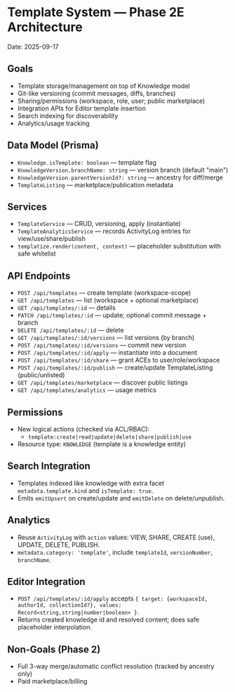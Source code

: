 # Template System — Phase 2E Architecture

Date: 2025-09-17

## Goals
- Template storage/management on top of Knowledge model
- Git-like versioning (commit messages, diffs, branches)
- Sharing/permissions (workspace, role, user; public marketplace)
- Integration APIs for Editor template insertion
- Search indexing for discoverability
- Analytics/usage tracking

## Data Model (Prisma)
- `Knowledge.isTemplate: boolean` — template flag
- `KnowledgeVersion.branchName: string` — version branch (default "main")
- `KnowledgeVersion.parentVersionId?: string` — ancestry for diff/merge
- `TemplateListing` — marketplace/publication metadata

## Services
- `TemplateService` — CRUD, versioning, apply (instantiate)
- `TemplateAnalyticsService` — records ActivityLog entries for view/use/share/publish
- `templatize.render(content, context)` — placeholder substitution with safe whitelist

## API Endpoints
- `POST /api/templates` — create template (workspace-scope)
- `GET /api/templates` — list (workspace + optional marketplace)
- `GET /api/templates/:id` — details
- `PATCH /api/templates/:id` — update; optional commit message + branch
- `DELETE /api/templates/:id` — delete
- `GET /api/templates/:id/versions` — list versions (by branch)
- `POST /api/templates/:id/versions` — commit new version
- `POST /api/templates/:id/apply` — instantiate into a document
- `POST /api/templates/:id/share` — grant ACEs to user/role/workspace
- `POST /api/templates/:id/publish` — create/update TemplateListing (public/unlisted)
- `GET /api/templates/marketplace` — discover public listings
- `GET /api/templates/analytics` — usage metrics

## Permissions
- New logical actions (checked via ACL/RBAC):
  - `template:create|read|update|delete|share|publish|use`
- Resource type: `KNOWLEDGE` (template is a knowledge entity)

## Search Integration
- Templates indexed like knowledge with extra facet `metadata.template.kind` and `isTemplate: true`.
- Emits `emitUpsert` on create/update and `emitDelete` on delete/unpublish.

## Analytics
- Reuse `ActivityLog` with `action` values: VIEW, SHARE, CREATE (use), UPDATE, DELETE, PUBLISH.
- `metadata.category: 'template'`, include `templateId`, `versionNumber`, `branchName`.

## Editor Integration
- `POST /api/templates/:id/apply` accepts `{ target: {workspaceId, authorId, collectionId?}, values: Record<string,string|number|boolean> }`.
- Returns created knowledge id and resolved content; does safe placeholder interpolation.

## Non‑Goals (Phase 2)
- Full 3-way merge/automatic conflict resolution (tracked by ancestry only)
- Paid marketplace/billing

